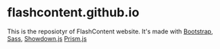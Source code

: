 # flashcontent.github.io

This is the reposiotyr of FlashContent website. It's made with [Bootstrap](https://getbootstrap.com), [Sass](https://sass-lang.com), [Showdown.js](https://showdownjs.com) [Prism.js](https://prismjs.com)

